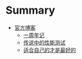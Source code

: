 # Summary

* [官方博客](README.md)
  * [一周年记](2016/one-year.md)
  * [传说中的性能测试](2017/speed.md)
  * [适合自己的才是最好的](2017/design.md)
